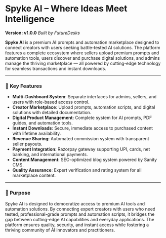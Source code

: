 # **Spyke AI – Where Ideas Meet Intelligence**

**Version: v1.0.0**
*Built by FutureDesks*

**Spyke AI** is a premium AI prompts and automation marketplace designed to connect creators with users seeking battle-tested AI solutions. The platform features a complete ecosystem where sellers upload premium prompts and automation tools, users discover and purchase digital solutions, and admins manage the thriving marketplace — all powered by cutting-edge technology for seamless transactions and instant downloads.

---

### 🧩 **Key Features**

* **Multi-Dashboard System**: Separate interfaces for admins, sellers, and users with role-based access control.
* **Creator Marketplace**: Upload prompts, automation scripts, and digital solutions with detailed documentation.
* **Digital Product Management**: Complete system for AI prompts, PDF guides, and automation tools.
* **Instant Downloads**: Secure, immediate access to purchased content with lifetime availability.
* **Revenue Sharing**: Automated commission system with transparent seller payouts.
* **Payment Integration**: Razorpay gateway supporting UPI, cards, net banking, and international payments.
* **Content Management**: SEO-optimized blog system powered by Sanity CMS.
* **Quality Assurance**: Expert verification and rating system for all marketplace content.

---

### 🎯 **Purpose**

Spyke AI is designed to democratize access to premium AI tools and automation solutions. By connecting expert creators with users who need tested, professional-grade prompts and automation scripts, it bridges the gap between cutting-edge AI capabilities and everyday applications. The platform ensures quality, security, and instant access while fostering a thriving community of AI innovators and practitioners.
